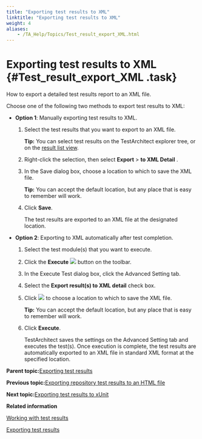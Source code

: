 ```yaml
--- 
title: "Exporting test results to XML"
linktitle: "Exporting test results to XML"
weight: 4
aliases: 
    - /TA_Help/Topics/Test_result_export_XML.html
---
```

# Exporting test results to XML {#Test_result_export_XML .task}

How to export a detailed test results report to an XML file.

Choose one of the following two methods to export test results to XML:

-   **Option 1**: Manually exporting test results to XML.

    1.  Select the test results that you want to export to an XML file.

        **Tip:** You can select test results on the TestArchitect explorer tree, or on the [result list view](Listview_results.html).

    2.  Right-click the selection, then select **Export** \> **to XML Detail** .

    3.  In the Save dialog box, choose a location to which to save the XML file.

        **Tip:** You can accept the default location, but any place that is easy to remember will work.

    4.  Click **Save**.

        The test results are exported to an XML file at the designated location.

-   **Option 2**: Exporting to XML automatically after test completion.

    1.  Select the test module\(s\) that you want to execute.

    2.  Click the **Execute** ![](../Images/btn.TAC_toolbar.Execute.png) button on the toolbar.

    3.  In the Execute Test dialog box, click the Advanced Setting tab.

    4.  Select the **Export result\(s\) to XML detail** check box.

    5.  Click ![](../Images/btn.browse-ellipsis.01.png) to choose a location to which to save the XML file.

        **Tip:** You can accept the default location, but any place that is easy to remember will work.

    6.  Click **Execute**.

        TestArchitect saves the settings on the Advanced Setting tab and executes the test\(s\). Once execution is complete, the test results are automatically exported to an XML file in standard XML format at the specified location.


**Parent topic:**[Exporting test results](../../TA_Help/Topics/Test_result_export.html)

**Previous topic:**[Exporting repository test results to an HTML file](../../TA_Help/Topics/ug_test_results_export_repository_results_HTML.html)

**Next topic:**[Exporting test results to xUnit](../../TA_Help/Topics/Test_result_export_xUnit.html)

**Related information**  


[Working with test results](../../TA_Help/Topics/Test_result.html)

[Exporting test results](../../TA_Help/Topics/Test_result_export.html)

